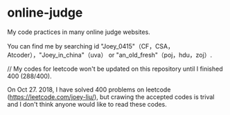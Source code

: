 # online-judge
My code practices in many online judge websites. 

You can find me by searching id "Joey_0415"（CF，CSA， Atcoder），"Joey_in_china"（uva） or "an_old_fresh"（poj，hdu，zoj）. 

// My codes for leetcode won't be updated on this repository until I finished 400 (288/400). 

On Oct 27. 2018, I have solved 400 problems on leetcode (https://leetcode.com/joey-liu/),  but crawing the accepted codes is trival and I don't think anyone would like to read these codes. 
